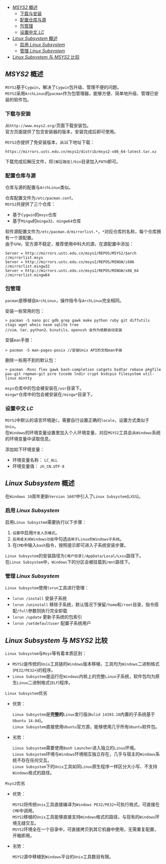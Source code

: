 <!-- TOC -->

- [*MSYS2* 概述](#msys2-概述)
	- [下载与安装](#下载与安装)
	- [配置仓库与源](#配置仓库与源)
	- [包管理](#包管理)
	- [设置中文 *LC*](#设置中文-lc)
- [*Linux Subsystem* 概述](#linux-subsystem-概述)
	- [启用 *Linux Subsystem*](#启用-linux-subsystem)
	- [管理 *Linux Subsystem*](#管理-linux-subsystem)
- [*Linux Subsystem* 与 *MSYS2* 比较](#linux-subsystem-与-msys2-比较)

<!-- /TOC -->



## *MSYS2* 概述
`MSYS2`基于`Cygwin`，解决了`Cygwin`包升级、管理不便的问题。  
`MSYS2`采用`ArchLinux`的`pacman`作为包管理器，能够方便、简单地升级、管理已安装的软件包。

### 下载与安装
从`http://www.msys2.org/`页面下载安装包。  
官方页面提供了包含安装器的版本，安装完成后即可使用。

`MSYS2`亦提供了免安装版本，从以下地址下载：

```
https://mirrors.ustc.edu.cn/msys2/distrib/msys2-x86_64-latest.tar.xz
```

下载完成后解压文件，将`[解压路径]/bin`目录加入`PATH`即可。

### 配置仓库与源
仓库与源的配置与`ArchLinux`类似。

仓库配置文件为`/etc/pacman.conf`。  
`MSYS2`共提供了三个仓库：

- 基于`Cygwin`的`msys`仓库
- 基于`Mingw`的`mingw32`、`mingw64`仓库

软件源配置文件为`/etc/pacman.d/mirrorlist.*`，`*`对应仓库的名称，每个仓库拥有一个源配置。  
由于`GFW`，官方源不稳定，推荐使用中科大的源，在源配置中添加：

```
Server = http://mirrors.ustc.edu.cn/msys2/REPOS/MSYS2/$arch //mirrorlist.msys
Server = http://mirrors.ustc.edu.cn/msys2/REPOS/MINGW/i686 //mirrorlist.mingw32
Server = http://mirrors.ustc.edu.cn/msys2/REPOS/MINGW/x86_64 //mirrorlist.mingw64
```

### 包管理
`pacman`是移植自`ArchLinux`，操作指令与`ArchLinux`完全相同。

安装一些常用的包：

```
> pacman -S nano gcc gdb grep gawk make python ruby git diffutils ctags wget whois nasm sqlite tree
//vim、tar、python2、binutils、openssh 会作为依赖自动安装
```

安装`man`手册：

```
> pacman -S man-pages-posix //安装Unix API的文档man手册
```

删除一些用不到的默认包：

```
> pacman -Rsnc flex gawk bash-completion catgets bsdtar rebase pkgfile pax-git repman-git pcre tzcode lndir crypt bsdcpio filesystem util-linux mintty
```

`msys`仓库中的包会被安装在`/usr`目录下。  
`mingw*`仓库中的包会被安装在`/mingw*`目录下。

### 设置中文 *LC*
`MSYS2`中默认的语言环境是`C`，需要自行设置正确的`locale`，设置方式类似于`Unix`。  
在`Windows`的环境变量设置里加入个人环境变量，对应`MSYS2`工具会从`Windows`系统的环境变量中读取信息。

添加如下环境变量：

- 环境变量名称： `LC_ALL`
- 环境变量值： `zh_CN.UTF-8`



## *Linux Subsystem* 概述
在`Windows 10`周年更新`Version 1607`中引入了`Linux Subsystem`(`LXSS`)。

### 启用 *Linux Subsystem*
启用`Linux Subsystem`需要执行以下步骤：

1. `设置`中启用`开发人员模式`。
1. `启用或关闭Windows功能`中勾选`适用于Linux的Windows子系统`。
1. 在`CMD`中输入`bash`指令，按照提示即可进入子系统安装步骤。

`Linux Subsystem`的安装路径为`[用户目录]/AppData/Local/Lxss`路径下。  
在`Linux Subsystem`中，`Windows`下的分区会被挂载到`/mnt`路径下。

### 管理 *Linux Subsystem*
`Linux Subsystem`使用`lxrun`工具进行管理：

- `lxrun /install` 安装子系统
- `lxrun /uninstall` 移除子系统，默认情况下保留`/home`和`/root`目录，指令搭配`/full`参数则执行完全卸载
- `lxrun /update` 更新子系统的包索引
- `lxrun /setdefaultuser` 配置子系统用户



## *Linux Subsystem* 与 *MSYS2* 比较
`Linux Subsystem`与`Msys`等有着本质区别：

- `MSYS2`是传统的`Unix`工具链的`Windows`版本移植，工具均为`Windows`二进制格式(`PE32/PE32+`)的程序。
- `Linux Subsystem`是运行在`Windows`内核上的完整`Linux`子系统，软件包均为原生`Linux`二进制格式(`ELF`)程序。

`Linux Subsystem`优劣

- 优势：

	`Linux Subsystem`是**完整的**`Linux`发行版(`Bulid 14393.10`内置的子系统基于`Ubuntu 14.04`)。  
	`Linux Subsystem`直接使用`Ubuntu`官方源，能够使用几乎所有`Ubuntu`软件包。

- 劣势：

	`Linux Subsystem`需要使用`Bash Launcher`进入独立的`Linux`环境。  
	`Linux Subsystem`环境与`Windows`环境相互独立存在，几乎与宿主的`Windows`系统不存在任何交互。  
	`Linux Subsystem`下的`Unix`工具如同`Linux`原生程序一样区分大小写、不支持`Windows`格式的路径。

`Msys2`优劣

- 优势：

	`MSYS2`将传统`Unix`工具直接编译为`Windows PE32/PE32+`可执行格式，可直接在`CMD`中调用。  
	`MSYS2`移植的`Unix`工具能够直接支持`Windows`格式的路径，与现有的`Windows`环境无缝交互。  
	`MSYS2`环境全在一个目录中，可直接拷贝到其它机器中使用，无需重复配置，开箱即用。

- 劣势：

	`MSYS2`源中移植到`Windows`平台的`Unix`工具数目有限。
